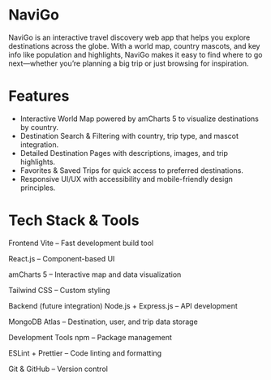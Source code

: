 # NaviGo
NaviGo is an interactive travel discovery web app that helps you explore destinations across the globe. With a world map, country mascots, and key info like population and highlights, NaviGo makes it easy to find where to go next—whether you’re planning a big trip or just browsing for inspiration.

# Features
- Interactive World Map powered by amCharts 5 to visualize destinations by country.
- Destination Search & Filtering with country, trip type, and mascot integration.
- Detailed Destination Pages with descriptions, images, and trip highlights.
- Favorites & Saved Trips for quick access to preferred destinations.
- Responsive UI/UX with accessibility and mobile-friendly design principles.

# Tech Stack & Tools
Frontend
Vite – Fast development build tool

React.js – Component-based UI

amCharts 5 – Interactive map and data visualization

Tailwind CSS – Custom styling

Backend (future integration)
Node.js + Express.js – API development

MongoDB Atlas – Destination, user, and trip data storage

Development Tools
npm – Package management

ESLint + Prettier – Code linting and formatting

Git & GitHub – Version control


